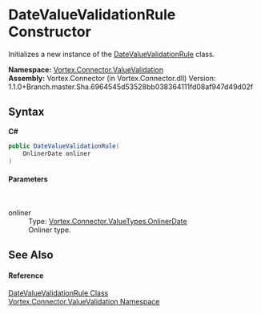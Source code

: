# DateValueValidationRule Constructor 
 

Initializes a new instance of the <a href="T_Vortex_Connector_ValueValidation_DateValueValidationRule.md">DateValueValidationRule</a> class.

**Namespace:**&nbsp;<a href="N_Vortex_Connector_ValueValidation.md">Vortex.Connector.ValueValidation</a><br />**Assembly:**&nbsp;Vortex.Connector (in Vortex.Connector.dll) Version: 1.1.0+Branch.master.Sha.6964545d53528bb038364111fd08af947d49d02f

## Syntax

**C#**<br />
``` C#
public DateValueValidationRule(
	OnlinerDate onliner
)
```


#### Parameters
&nbsp;<dl><dt>onliner</dt><dd>Type: <a href="T_Vortex_Connector_ValueTypes_OnlinerDate.md">Vortex.Connector.ValueTypes.OnlinerDate</a><br />Onliner type.</dd></dl>

## See Also


#### Reference
<a href="T_Vortex_Connector_ValueValidation_DateValueValidationRule.md">DateValueValidationRule Class</a><br /><a href="N_Vortex_Connector_ValueValidation.md">Vortex.Connector.ValueValidation Namespace</a><br />